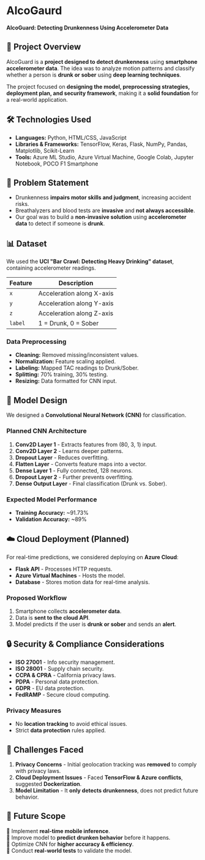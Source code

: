 # AlcoGaurd


**AlcoGuard: Detecting Drunkenness Using Accelerometer Data**

## 📌 Project Overview
AlcoGuard is a **project designed to detect drunkenness** using **smartphone accelerometer data**. The idea was to analyze motion patterns and classify whether a person is **drunk or sober** using **deep learning techniques**.

The project focused on **designing the model, preprocessing strategies, deployment plan, and security framework**, making it a **solid foundation** for a real-world application.

## 🛠 Technologies Used
- **Languages:** Python, HTML/CSS, JavaScript  
- **Libraries & Frameworks:** TensorFlow, Keras, Flask, NumPy, Pandas, Matplotlib, Scikit-Learn  
- **Tools:** Azure ML Studio, Azure Virtual Machine, Google Colab, Jupyter Notebook, POCO F1 Smartphone  

## 📖 Problem Statement
- Drunkenness **impairs motor skills and judgment**, increasing accident risks.
- Breathalyzers and blood tests are **invasive** and **not always accessible**.
- Our goal was to build a **non-invasive solution** using **accelerometer data** to detect if someone is **drunk**.

## 📊 Dataset
We used the **UCI "Bar Crawl: Detecting Heavy Drinking" dataset**, containing accelerometer readings.

| Feature | Description |
|---------|-------------|
| `x` | Acceleration along X-axis |
| `y` | Acceleration along Y-axis |
| `z` | Acceleration along Z-axis |
| `label` | 1 = Drunk, 0 = Sober |

### **Data Preprocessing**
- **Cleaning:** Removed missing/inconsistent values.
- **Normalization:** Feature scaling applied.
- **Labeling:** Mapped TAC readings to Drunk/Sober.
- **Splitting:** 70% training, 30% testing.
- **Resizing:** Data formatted for CNN input.

## 🧠 Model Design
We designed a **Convolutional Neural Network (CNN)** for classification.

### **Planned CNN Architecture**
1. **Conv2D Layer 1** - Extracts features from (80, 3, 1) input.
2. **Conv2D Layer 2** - Learns deeper patterns.
3. **Dropout Layer** - Reduces overfitting.
4. **Flatten Layer** - Converts feature maps into a vector.
5. **Dense Layer 1** - Fully connected, 128 neurons.
6. **Dropout Layer 2** - Further prevents overfitting.
7. **Dense Output Layer** - Final classification (Drunk vs. Sober).

### **Expected Model Performance**
- **Training Accuracy:** ~91.73%
- **Validation Accuracy:** ~89%

## ☁️ Cloud Deployment (Planned)
For real-time predictions, we considered deploying on **Azure Cloud**:

- **Flask API** - Processes HTTP requests.
- **Azure Virtual Machines** - Hosts the model.
- **Database** - Stores motion data for real-time analysis.

### **Proposed Workflow**
1. Smartphone collects **accelerometer data**.
2. Data is **sent to the cloud API**.
3. Model predicts if the user is **drunk or sober** and sends an **alert**.

## 🔒 Security & Compliance Considerations
- **ISO 27001** - Info security management.
- **ISO 28001** - Supply chain security.
- **CCPA & CPRA** - California privacy laws.
- **PDPA** - Personal data protection.
- **GDPR** - EU data protection.
- **FedRAMP** - Secure cloud computing.

### **Privacy Measures**
- No **location tracking** to avoid ethical issues.
- Strict **data protection** rules applied.

## 🚧 Challenges Faced
1. **Privacy Concerns** - Initial geolocation tracking was **removed** to comply with privacy laws.
2. **Cloud Deployment Issues** - Faced **TensorFlow & Azure conflicts**, suggested **Dockerization**.
3. **Model Limitation** - It **only detects drunkenness**, does not predict future behavior.


## 🚀 Future Scope
🔹 Implement **real-time mobile inference**.  
🔹 Improve model to **predict drunken behavior** before it happens.  
🔹 Optimize CNN for **higher accuracy & efficiency**.  
🔹 Conduct **real-world tests** to validate the model.

